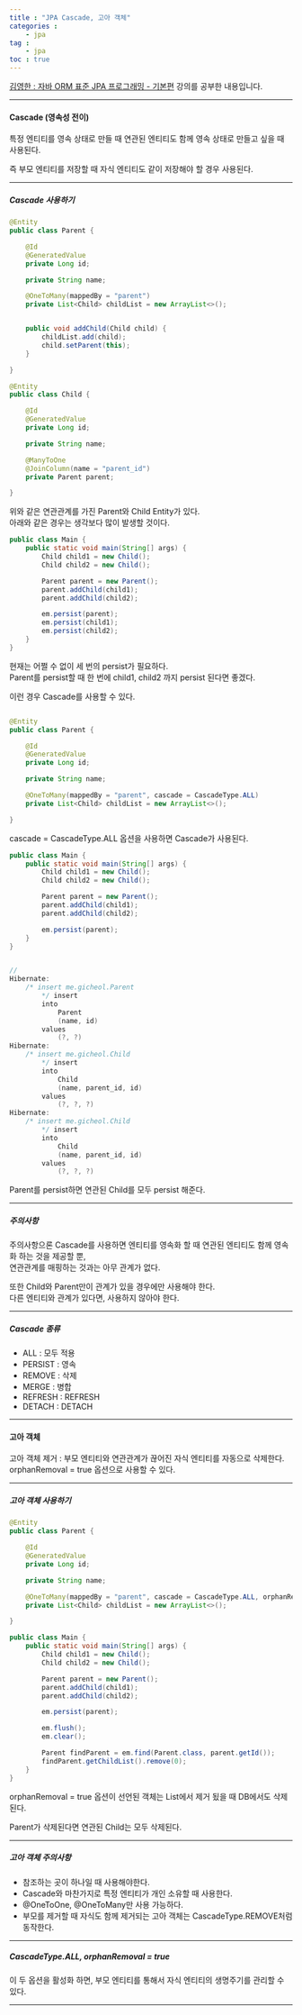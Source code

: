 ```yaml
---
title : "JPA Cascade, 고아 객체"
categories : 
    - jpa
tag :
    - jpa
toc : true
---
```


[김영한 : 자바 ORM 표준 JPA 프로그래밍 - 기본편](https://www.inflearn.com/course/ORM-JPA-Basic#curriculum) 강의를 공부한 내용입니다.  

---

#### **Cascade (영속성 전이)**  
특정 엔티티를 영속 상태로 만들 때 연관된 엔티티도 함께 영속 상태로 만들고 싶을 때 사용된다.  

즉 부모 엔티티를 저장할 때 자식 엔티티도 같이 저장해야 할 경우 사용된다.  

---

##### **Cascade 사용하기**  
```java
@Entity
public class Parent {

    @Id
    @GeneratedValue
    private Long id;

    private String name;

    @OneToMany(mappedBy = "parent")
    private List<Child> childList = new ArrayList<>();


    public void addChild(Child child) {
        childList.add(child);
        child.setParent(this);
    }

}

@Entity
public class Child {

    @Id
    @GeneratedValue
    private Long id;

    private String name;

    @ManyToOne
    @JoinColumn(name = "parent_id")
    private Parent parent;

}
```

위와 같은 연관관계를 가진 Parent와 Child Entity가 있다.  
아래와 같은 경우는 생각보다 많이 발생할 것이다.  

```java
public class Main {
    public static void main(String[] args) {
        Child child1 = new Child();
        Child child2 = new Child();

        Parent parent = new Parent();
        parent.addChild(child1);
        parent.addChild(child2);

        em.persist(parent);
        em.persist(child1);
        em.persist(child2);
    }
}
```

현재는 어쩔 수 없이 세 번의 persist가 필요하다.  
Parent를 persist할 때 한 번에 child1, child2 까지 persist 된다면 좋겠다.  

이런 경우 Cascade를 사용할 수 있다.  

```java

@Entity
public class Parent {

    @Id
    @GeneratedValue
    private Long id;

    private String name;

    @OneToMany(mappedBy = "parent", cascade = CascadeType.ALL)
    private List<Child> childList = new ArrayList<>();

}
```

cascade = CascadeType.ALL 옵션을 사용하면 Cascade가 사용된다.  

```java
public class Main {
    public static void main(String[] args) {
        Child child1 = new Child();
        Child child2 = new Child();

        Parent parent = new Parent();
        parent.addChild(child1);
        parent.addChild(child2);

        em.persist(parent);
    }
}


//
Hibernate: 
    /* insert me.gicheol.Parent
        */ insert 
        into
            Parent
            (name, id) 
        values
            (?, ?)
Hibernate: 
    /* insert me.gicheol.Child
        */ insert 
        into
            Child
            (name, parent_id, id) 
        values
            (?, ?, ?)
Hibernate: 
    /* insert me.gicheol.Child
        */ insert 
        into
            Child
            (name, parent_id, id) 
        values
            (?, ?, ?)
```

Parent를 persist하면 연관된 Child를 모두 persist 해준다.  

---

##### **주의사항**  
주의사항으론 Cascade를 사용하면 엔티티를 영속화 할 때 연관된 엔티티도 함께 영속화 하는 것을 제공할 뿐,  
연관관계를 매핑하는 것과는 아무 관계가 없다.  

또한 Child와 Parent만이 관계가 있을 경우에만 사용해야 한다.  
다른 엔티티와 관계가 있다면, 사용하지 않아야 한다.   

---

##### **Cascade 종류**  
- ALL : 모두 적용
- PERSIST : 영속
- REMOVE : 삭제
- MERGE : 병합
- REFRESH : REFRESH
- DETACH : DETACH

---

#### **고아 객체**  
고아 객체 제거 : 부모 엔티티와 연관관계가 끊어진 자식 엔티티를 자동으로 삭제한다.  
orphanRemoval = true 옵션으로 사용할 수 있다.  

---

##### **고아 객체 사용하기**  
```java
@Entity
public class Parent {

    @Id
    @GeneratedValue
    private Long id;

    private String name;

    @OneToMany(mappedBy = "parent", cascade = CascadeType.ALL, orphanRemoval = true)
    private List<Child> childList = new ArrayList<>();

}

public class Main {
    public static void main(String[] args) {
        Child child1 = new Child();
        Child child2 = new Child();

        Parent parent = new Parent();
        parent.addChild(child1);
        parent.addChild(child2);

        em.persist(parent);

        em.flush();
        em.clear();

        Parent findParent = em.find(Parent.class, parent.getId());
        findParent.getChildList().remove(0);
    }
}
```

orphanRemoval = true 옵션이 선언된 객체는 List에서 제거 됬을 때 DB에서도 삭제된다.  

Parent가 삭제된다면 연관된 Child는 모두 삭제된다.  

---

##### **고아 객체 주의사항**  
- 참조하는 곳이 하나일 때 사용해야한다.  
- Cascade와 마찬가지로 특정 엔티티가 개인 소유할 때 사용한다.  
- @OneToOne, @OneToMany만 사용 가능하다.  
- 부모를 제거할 때 자식도 함께 제거되는 고아 객체는 CascadeType.REMOVE처럼 동작한다.  

---

##### **CascadeType.ALL, orphanRemoval = true**  
이 두 옵션을 활성화 하면, 부모 엔티티를 통해서 자식 엔티티의 생명주기를 관리할 수 있다.  

---